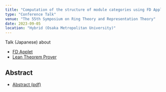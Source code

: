 ```yaml
---
title: "Computation of the structure of module categories using FD Applet"
type: "Conference Talk"
venue: "The 55th Symposium on Ring Theory and Representation Theory"
date: 2023-09-05
location: "Hybrid (Osaka Metropolitan University)"
---
```


Talk (Japanese) about
- [FD Applet](fd-applet)
- [Lean Theorem Prover](https://leanprover.github.io/)

## Abstract
- [Abstract (pdf)](files/2023-09-05-Abstract.pdf)